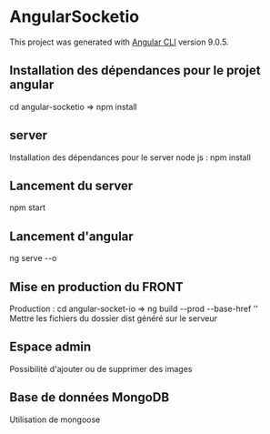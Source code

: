 # AngularSocketio

This project was generated with [Angular CLI](https://github.com/angular/angular-cli) version 9.0.5.

## Installation des dépendances pour le projet angular 

cd angular-socketio => npm install

## server

Installation des dépendances pour le server node js : npm install

## Lancement du server

npm start

## Lancement d'angular

ng serve --o

## Mise en production du FRONT

Production : cd angular-socket-io => ng build --prod --base-href '' <br />
Mettre les fichiers du dossier dist généré sur le serveur


## Espace admin

Possibilité d'ajouter ou de supprimer des images

## Base de données MongoDB

Utilisation de mongoose 

